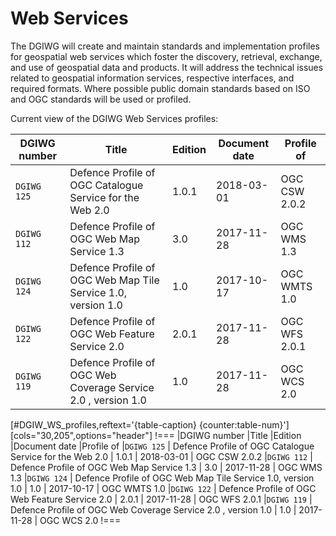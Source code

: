 # Web Services
The DGIWG will create and maintain standards and implementation profiles for geospatial web services which foster the discovery, retrieval, exchange, and use of geospatial data and products. It will address the technical issues related to geospatial information services, respective interfaces, and required formats. Where possible public domain standards based on ISO and OGC standards will be used or profiled.


Current view of the DGIWG Web Services profiles:

| DGIWG number | Title | Edition | Document date | Profile of |
| ------------- | ------------- | ------------- | ------------- | ------------- |
|`DGIWG 125` | Defence Profile of OGC Catalogue Service for the Web 2.0 | 1.0.1 | 2018-03-01 | OGC CSW 2.0.2 |
|`DGIWG 112` | Defence Profile of OGC Web Map Service 1.3 | 3.0 | 2017-11-28 | OGC WMS 1.3 |
|`DGIWG 124` | Defence Profile of OGC Web Map Tile Service 1.0, version 1.0 | 1.0 | 2017-10-17 | OGC WMTS 1.0 |
|`DGIWG 122` |  Defence Profile of OGC Web Feature Service 2.0 | 2.0.1 | 2017-11-28 | OGC WFS 2.0.1 |
|`DGIWG 119` |  Defence Profile of OGC Web Coverage Service 2.0 , version 1.0 | 1.0 | 2017-11-28 | OGC WCS 2.0 |


[#DGIW_WS_profiles,reftext='{table-caption} {counter:table-num}']
[cols="30,205",options="header"]
!===
|DGIWG number |Title |Edition |Document date |Profile of
|`DGIWG 125` | Defence Profile of OGC Catalogue Service for the Web 2.0 | 1.0.1 | 2018-03-01 | OGC CSW 2.0.2
|`DGIWG 112` | Defence Profile of OGC Web Map Service 1.3 | 3.0 | 2017-11-28 | OGC WMS 1.3
|`DGIWG 124` | Defence Profile of OGC Web Map Tile Service 1.0, version 1.0 | 1.0 | 2017-10-17 | OGC WMTS 1.0
|`DGIWG 122` |  Defence Profile of OGC Web Feature Service 2.0 | 2.0.1 | 2017-11-28 | OGC WFS 2.0.1
|`DGIWG 119` |  Defence Profile of OGC Web Coverage Service 2.0 , version 1.0 | 1.0 | 2017-11-28 | OGC WCS 2.0
!===

